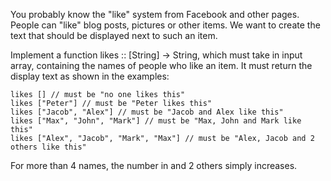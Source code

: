 You probably know the "like" system from Facebook and other pages. People can "like" blog posts, pictures or other items. We want to create the text that should be displayed next to such an item.

Implement a function likes :: [String] -> String, which must take in input array, containing the names of people who like an item. It must return the display text as shown in the examples:

	likes [] // must be "no one likes this"
	likes ["Peter"] // must be "Peter likes this"
	likes ["Jacob", "Alex"] // must be "Jacob and Alex like this"
	likes ["Max", "John", "Mark"] // must be "Max, John and Mark like this"
	likes ["Alex", "Jacob", "Mark", "Max"] // must be "Alex, Jacob and 2 others like this"
For more than 4 names, the number in and 2 others simply increases.